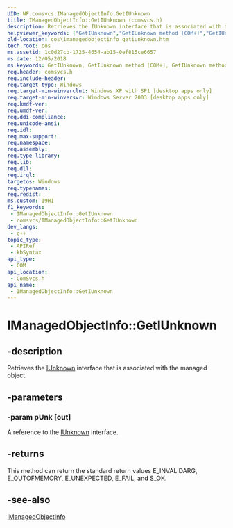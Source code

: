 ```yaml
---
UID: NF:comsvcs.IManagedObjectInfo.GetIUnknown
title: IManagedObjectInfo::GetIUnknown (comsvcs.h)
description: Retrieves the IUnknown interface that is associated with the managed object.
helpviewer_keywords: ["GetIUnknown","GetIUnknown method [COM+]","GetIUnknown method [COM+]","IManagedObjectInfo interface","IManagedObjectInfo interface [COM+]","GetIUnknown method","IManagedObjectInfo.GetIUnknown","IManagedObjectInfo::GetIUnknown","_cos_IManagedObjectInfo_GetIUnknown","comsvcs/IManagedObjectInfo::GetIUnknown","cos.imanagedobjectinfo_getiunknown"]
old-location: cos\imanagedobjectinfo_getiunknown.htm
tech.root: cos
ms.assetid: 1c0d27cb-1725-4654-ab15-0ef815ce6657
ms.date: 12/05/2018
ms.keywords: GetIUnknown, GetIUnknown method [COM+], GetIUnknown method [COM+],IManagedObjectInfo interface, IManagedObjectInfo interface [COM+],GetIUnknown method, IManagedObjectInfo.GetIUnknown, IManagedObjectInfo::GetIUnknown, _cos_IManagedObjectInfo_GetIUnknown, comsvcs/IManagedObjectInfo::GetIUnknown, cos.imanagedobjectinfo_getiunknown
req.header: comsvcs.h
req.include-header: 
req.target-type: Windows
req.target-min-winverclnt: Windows XP with SP1 [desktop apps only]
req.target-min-winversvr: Windows Server 2003 [desktop apps only]
req.kmdf-ver: 
req.umdf-ver: 
req.ddi-compliance: 
req.unicode-ansi: 
req.idl: 
req.max-support: 
req.namespace: 
req.assembly: 
req.type-library: 
req.lib: 
req.dll: 
req.irql: 
targetos: Windows
req.typenames: 
req.redist: 
ms.custom: 19H1
f1_keywords:
 - IManagedObjectInfo::GetIUnknown
 - comsvcs/IManagedObjectInfo::GetIUnknown
dev_langs:
 - c++
topic_type:
 - APIRef
 - kbSyntax
api_type:
 - COM
api_location:
 - ComSvcs.h
api_name:
 - IManagedObjectInfo::GetIUnknown
---
```


# IManagedObjectInfo::GetIUnknown


## -description

Retrieves the <a href="/windows/desktop/api/unknwn/nn-unknwn-iunknown">IUnknown</a> interface that is associated with the managed object.

## -parameters

### -param pUnk [out]

A reference to the <a href="/windows/desktop/api/unknwn/nn-unknwn-iunknown">IUnknown</a> interface.

## -returns

This method can return the standard return values E_INVALIDARG, E_OUTOFMEMORY, E_UNEXPECTED, E_FAIL, and S_OK.

## -see-also

<a href="/windows/desktop/api/comsvcs/nn-comsvcs-imanagedobjectinfo">IManagedObjectInfo</a>

